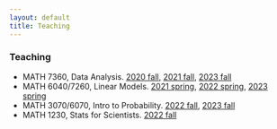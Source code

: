 ```yaml
---
layout: default
title: Teaching
---
```


### Teaching

* MATH 7360, Data Analysis. [2020 fall](https://tulane-math7360.github.io/), [2021 fall](https://tulane-math-7360-2021.github.io/index.html),  [2023 fall](https://tulane-math-7360-2023.github.io/index.html)
* MATH 6040/7260, Linear Models. [2021 spring](https://tulane-math-7260-2021.github.io/), [2022 spring](https://tulane-math-7260-2022.github.io/), [2023 spring](https://tulane-math-7260-2023.github.io/)
* MATH 3070/6070, Intro to Probability. [2022 fall](https://tulane-math-3070-2022.github.io/), [2023 fall](https://tulane-math-3070-2023.github.io/)
* MATH 1230, Stats for Scientists. [2022 fall](https://tulane.instructure.com/courses/2255170)